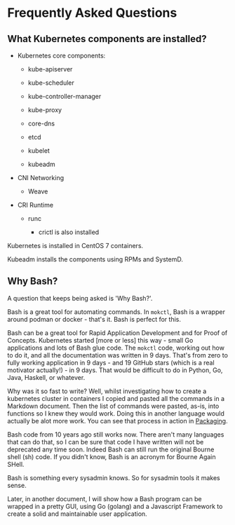 # Frequently Asked Questions

## What Kubernetes components are installed?

* Kubernetes core components:
  
  * kube-apiserver
  
  * kube-scheduler
  
  * kube-controller-manager
  
  * kube-proxy
  
  * core-dns
  
  * etcd
  
  * kubelet
  
  * kubeadm

* CNI Networking
  
  * Weave

* CRI Runtime
  
  * runc
    
    * crictl is also installed

Kubernetes is installed in CentOS 7 containers.

Kubeadm installs the components using RPMs and SystemD.

## Why Bash?

A question that keeps being asked is 'Why Bash?'.

Bash is a great tool for automating commands. In `mokctl`, Bash is a wrapper around podman or docker - that's it. Bash is perfect for this.

Bash can be a great tool for Rapid Application Development and for Proof of Concepts. Kubernetes started [more or less] this way - small Go applications and lots of Bash glue code. The `mokctl` code, working out how to do it, and all the documentation was written in 9 days. That's from zero to fully working application in 9 days - and 19 GitHub stars (which is a real motivator actually!) - in 9 days. That would be difficult to do in Python, Go, Java, Haskell, or whatever.

Why was it so fast to write? Well, whilst investigating how to create a kubernetes cluster in containers I copied and pasted all the commands in a Markdown document. Then the list of commands were pasted, as-is, into functions so I knew they would work. Doing this in another language would actually be alot more work. You can see that process in action in [Packaging](/docs/package.md).

Bash code from 10 years ago still works now. There aren't many languages that can do that, so I can be sure that code I have written will not be deprecated any time soon. Indeed Bash can still run the original Bourne shell (sh) code. If you didn't know, Bash is an acronym for Bourne Again SHell.

Bash is something every sysadmin knows. So for sysadmin tools it makes sense.

Later, in another document, I will show how a Bash program can be wrapped in a pretty GUI, using Go (golang) and a Javascript Framework to create a solid and maintainable user application.

